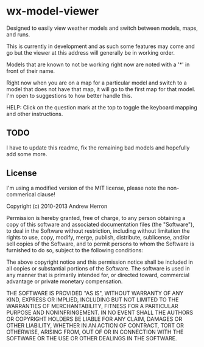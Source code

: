 wx-model-viewer
===============

Designed to easily view weather models and switch between models, maps, and runs.

This is currently in development and as such some features may
come and go but the viewer at this address will generally be in
working order.

Models that are known to not be working right now are noted with a '*'
in front of their name.

Right now when you are on a map for a particular model and switch
to a model that does not have that map, it will go to the first
map for that model. I'm open to suggestions to how better handle
this.

HELP: Click on the question mark at the top to toggle the keyboard
mapping and other instructions.

TODO
----
I have to update this readme, fix the remaining bad models and hopefully add some more.

License
-------
I'm using a modified version of the MIT license, please note the non-commerical clause!

Copyright (c) 2010-2013 Andrew Herron

Permission is hereby granted, free of charge, to any person obtaining a copy of this software and associated documentation files (the "Software"), to deal in the Software without restriction, including without limitation the rights to use, copy, modify, merge, publish, distribute, sublicense, and/or sell copies of the Software, and to permit persons to whom the Software is furnished to do so, subject to the following conditions:

The above copyright notice and this permission notice shall be included in all copies or substantial portions of the Software.
The software is used in any manner that is primarily intended for, or directed toward, commercial advantage or private monetary compensation.

THE SOFTWARE IS PROVIDED "AS IS", WITHOUT WARRANTY OF ANY KIND, EXPRESS OR IMPLIED, INCLUDING BUT NOT LIMITED TO THE WARRANTIES OF MERCHANTABILITY, FITNESS FOR A PARTICULAR PURPOSE AND NONINFRINGEMENT. IN NO EVENT SHALL THE AUTHORS OR COPYRIGHT HOLDERS BE LIABLE FOR ANY CLAIM, DAMAGES OR OTHER LIABILITY, WHETHER IN AN ACTION OF CONTRACT, TORT OR OTHERWISE, ARISING FROM, OUT OF OR IN CONNECTION WITH THE SOFTWARE OR THE USE OR OTHER DEALINGS IN THE SOFTWARE.
